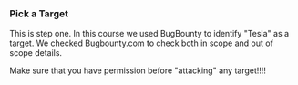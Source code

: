 ### Pick a Target

This is step one.  In this course we used BugBounty to identify "Tesla" as a target.  We checked Bugbounty.com to check both in scope and out of scope details.  

Make sure that you have permission before "attacking" any target!!!!  